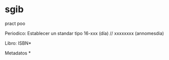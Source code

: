 # sgib
pract poo



Periodico: Establecer un standar tipo 16-xxx (día) // xxxxxxxx (annomesdia)

Libro: ISBN*

Metadatos *
